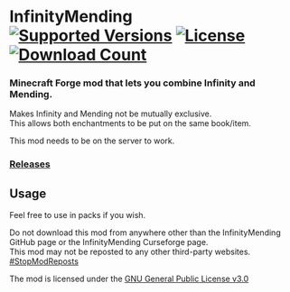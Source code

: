<h1>InfinityMending<br>
  <a href="https://www.curseforge.com/minecraft/mc-mods/infinitymending"><img src="http://cf.way2muchnoise.eu/versions/%20For%20MC%20_infinitymending_all(555-0C8E8E-fff-010101).svg" alt="Supported Versions"></a>
  <a href="https://github.com/PieKing1215/InfinityMending/blob/master/LICENSE"><img src="https://img.shields.io/github/license/PieKing1215/InfinityMending?style=flat&color=0C8E8E" alt="License"></a>
  <a href="https://www.curseforge.com/minecraft/mc-mods/infinitymending"><img src="http://cf.way2muchnoise.eu/full_infinitymending_downloads(E04E14-555-fff-010101-1C1C1C).svg" alt="Download Count"></a>
</h1>

### Minecraft Forge mod that lets you combine Infinity and Mending.

Makes Infinity and Mending not be mutually exclusive.<br>
This allows both enchantments to be put on the same book/item.

This mod needs to be on the server to work.

### [Releases](https://github.com/PieKing1215/InfinityMending/releases)

## Usage

Feel free to use in packs if you wish.

Do not download this mod from anywhere other than the InfinityMending GitHub page or the InfinityMending Curseforge page.<br>
This mod may not be reposted to any other third-party websites.<br>
[#StopModReposts](https://stopmodreposts.org)

The mod is licensed under the [GNU General Public License v3.0](LICENSE.md)
